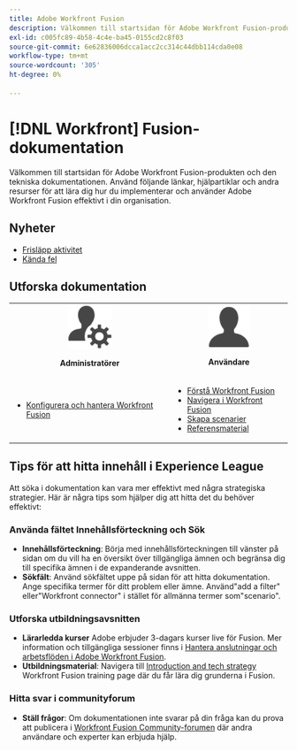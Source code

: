 ```yaml
---
title: Adobe Workfront Fusion
description: Välkommen till startsidan för Adobe Workfront Fusion-produkten och den tekniska dokumentationen. Använd följande länkar, hjälpartiklar och andra resurser för att lära dig hur du implementerar och använder Adobe Workfront Fusion effektivt i din organisation.
exl-id: c005fc89-4b58-4c4e-ba45-0155cd2c8f03
source-git-commit: 6e62836006dcca1acc2cc314c44dbb114cda0e08
workflow-type: tm+mt
source-wordcount: '305'
ht-degree: 0%

---
```


# [!DNL Workfront] Fusion-dokumentation

Välkommen till startsidan för Adobe Workfront Fusion-produkten och den tekniska dokumentationen. Använd följande länkar, hjälpartiklar och andra resurser för att lära dig hur du implementerar och använder Adobe Workfront Fusion effektivt i din organisation.

## Nyheter

* [Frisläpp aktivitet](/help/workfront-fusion/fusion-product-releases/fusion-release-activity.md)
* [Kända fel](https://experienceleague.adobe.com/en/docs/workfront-known-issues/issues/fusion/workfrontfusion)

## Utforska dokumentation

<table>

<tr>
    <td style="text-align: center;"><img src="assets/admin-icon.png" style="width: 80px; height: 80px;"><p><b>Administratörer</b></p></td>
    <td style="text-align: center;"><img src="assets/users-icon.png" style="width: 75px; height: 75px;"><p><b>Användare</b></p></td>
  </tr>
  <tr>
    <td>
    <ul>
    <li><a href="/help/workfront-fusion/set-up-and-manage-workfront-fusion/set-up-and-manage-workfront-fusion-toc.md">Konfigurera och hantera Workfront Fusion</a></li>
    </ul>
 </td>
    <td>
        <ul>
        <li><a href="/help/workfront-fusion/get-started-with-fusion/understand-fusion/understand-fusion-toc.md">Förstå Workfront Fusion</a></li>
        <li><a href="/help/workfront-fusion/get-started-with-fusion/navigate-fusion/navigate-workfront-fusion.md">Navigera i Workfront Fusion</a></li>
        <li><a href="/help/workfront-fusion/create-scenarios/create-scenarios-toc.md">Skapa scenarier</a></li>
        <li><a href="/help/workfront-fusion/references/references-toc.md">Referensmaterial</a></li>
        </ul>
    </td>
  </tr>
</table>

## Tips för att hitta innehåll i Experience League

Att söka i dokumentation kan vara mer effektivt med några strategiska strategier. Här är några tips som hjälper dig att hitta det du behöver effektivt:

### Använda fältet Innehållsförteckning och Sök

* **Innehållsförteckning**: Börja med innehållsförteckningen till vänster på sidan om du vill ha en översikt över tillgängliga ämnen och begränsa dig till specifika ämnen i de expanderande avsnitten.
* **Sökfält**: Använd sökfältet uppe på sidan för att hitta dokumentation. Ange specifika termer för ditt problem eller ämne. Använd&quot;add a filter&quot; eller&quot;Workfront connector&quot; i stället för allmänna termer som&quot;scenario&quot;.

### Utforska utbildningsavsnitten

* **Lärarledda kurser** Adobe erbjuder 3-dagars kurser live för Fusion. Mer information och tillgängliga sessioner finns i [Hantera anslutningar och arbetsflöden i Adobe Workfront Fusion](https://learning.adobe.com/courses/adobe_workfront/cours000000000098121.html).
* **Utbildningsmaterial**: Navigera till [Introduction and tech strategy](https://experienceleague.adobe.com/en/docs/workfront-learn/tutorials-workfront/fusion/welcome-to-workfront-fusion/introduction-and-tech-strategy) Workfront Fusion training page där du får lära dig grunderna i Fusion.

### Hitta svar i communityforum

* **Ställ frågor**: Om dokumentationen inte svarar på din fråga kan du prova att publicera i [Workfront Fusion Community-forumen](https://experienceleaguecommunities.adobe.com/t5/workfront-fusion/ct-p/workfront-fusion-2) där andra användare och experter kan erbjuda hjälp.
